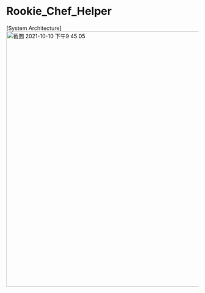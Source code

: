 # Rookie_Chef_Helper

[System Architecture]
<img width="671" alt="截圖 2021-10-10 下午9 45 05" src="https://user-images.githubusercontent.com/54812971/136734496-474cc4af-88c9-4391-85d5-bb7f2b70c16b.png">
